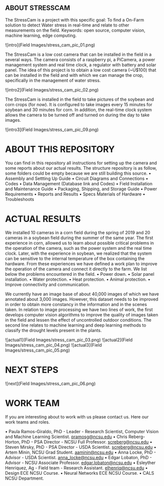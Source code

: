 ﻿## ABOUT STRESSCAM

The StressCam is a project with this specific goal: To find a On-Farm solution to detect Water stress in real-time and relate to other measurements on the field.
Keywords: open source, computer vision, machine learning, edge computing.

![intro](Field Images/stress_cam_pic_01.png)

The StressCam is a low cost camera that can be installed in the field in a several ways. The camera consists of a raspberry pi, a PiCamera, a power management system and real time clock, a regulator with battery and solar panel. The idea of this project is to obtain a low cost camera (~U$100) that can be installed in the field and with which we can manage the crop, specifically in the management of water stress.

![intro2](Field Images/stress_cam_pic_02.png)


The StressCam is installed in the field to take pictures of the soybean and corn crops (for now). It is configured to take images every 15 minutes for soybean and 30 minutes for corn. In addition, the real-time clock system allows the camera to be turned off and turned on during the day to take images.

![intro3](Field Images/stress_cam_pic_09.png)



# ABOUT THIS REPOSITORY

You can find in this repository all instructions for setting up the camera and some reports about our actual results. The structure repository is as follow, some folders could be empty because we are still building this source.
•	Assembly and Settting Up Guide
•	Circuit Diagrams and Connections
•	Codes
•	Data Management (Database link and Codes)
•	Field Installation and Maintenance Guide
•	Packaging, Shipping, and Storage Guide
•	Power Requirements
•	Reports and Results
•	Specs Materials of Hardware
•	Troubleshoots

# ACTUAL RESULTS

We installed 10 cameras in a corn field during the spring of 2019 and 20 cameras in a soybean field during the summer of the same year. The first experience in corn, allowed us to learn about possible critical problems in the operation of the camera, such as the power system and the real time clock. Later, with the experience in soybean, we realized that the system can be sensitive to the internal temperature of the box containing the hardware. From these experiences we have defined a work plan to improve the operation of the camera and connect it directly to the farm. We list below the problems encountered in the field.
•	Power down.
•	Solar panel installation.
•	Water protection.
•	Heat protection.
•	Animal protection.
•	Improve connectivity and communication.

We currently have an image base of about 40,000 images of which we have annotated about 3,000 images. However, this dataset needs to be improved in order to obtain more constancy in the information and in the scenes taken. In relation to image processing we have two lines of work, the first develops computer vision algorithms to improve the quality of images taken in the field and lessen the effect of uncontrolled outdoor conditions. The second line relates to machine learning and deep learning methods to classify the drought levels present in the plants.

![actual1](Field Images/stress_cam_pic_03.png)
![actual2](Field Images/stress_cam_pic_04.png)
![actual3](Field Images/stress_cam_pic_05.png)


# NEXT STEPS

![next](Field Images/stress_cam_pic_06.png)



# WORK TEAM

If you are interesting about to work with us please contact us. Here our work teams and roles.

•	Paula Ramos-Giraldo, PhD - Leader - Research Scientist, Computer Vision and Machine Learning Scientist. pramosg@ncsu.edu
•	Chris Reberg-Horton, PhD - PSA Director - NCSU Full Professor. screberg@ncsu.edu
•	Steven Mirsky, PhD - PSA Director - USDA Scientist. screberg@ncsu.edu
•	Artem Minin, NCSU Grad Student. aaminin@ncsu.edu
•	Anna Locke, PhD - Advisor - USDA Scientist. anna_locke@ncsu.edu 
•	Edgar Lobaton, PhD - Advisor - NCSU Associate Professor. edgar.lobaton@ncsu.edu 
•	Esleyther Henriquez, Ag - Field team - Research Assistant. elhenriq@ncsu.edu
•	Design ECE NCSU Course. 
•	Neural Networks ECE NCSU Course.
•	CALS NCSU Department.
